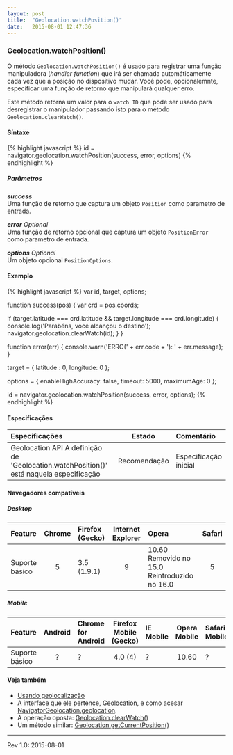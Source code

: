 ```yaml
---
layout: post
title:  "Geolocation.watchPosition()"
date:   2015-08-01 12:47:36
---
```

### Geolocation.watchPosition()

O método `Geolocation.watchPosition()` é usado para registrar uma função manipuladora (_handler function_) que irá ser chamada automáticamente  cada vez que a posição no dispositivo mudar. Você pode, opcionalemnte, especificar uma função de retorno que manipulará qualquer erro.

Este método retorna um valor para o `watch ID` que pode ser usado para desregistrar o manipulador passando isto para o método `Geolocation.clearWatch()`.

#### Síntaxe

{% highlight javascript %}
id = navigator.geolocation.watchPosition(success, error, options)
{% endhighlight %}

##### Parâmetros

**_success_**  
    Uma função de retorno que captura um objeto `Position` como parametro de entrada.  

**_error_** _Optional_  
    Uma função de retorno opcional que captura um objeto `PositionError` como parametro de entrada.  

**_options_** _Optional_  
    Um objeto opcional `PositionOptions`.

#### Exemplo

{% highlight javascript %}
var id, target, options;

function success(pos) {
  var crd = pos.coords;

  if (target.latitude === crd.latitude && target.longitude === crd.longitude) {
    console.log('Parabéns, você alcançou o destino');
    navigator.geolocation.clearWatch(id);
  }
}

function error(err) {
  console.warn('ERRO(' + err.code + '): ' + err.message);
}

target = {
  latitude : 0,
  longitude: 0
};

options = {
  enableHighAccuracy: false,
  timeout: 5000,
  maximumAge: 0
};

id = navigator.geolocation.watchPosition(success, error, options);
{% endhighlight %}

#### Especificações
| Especificações | Estado | Comentário |
|:---------------|:------:|:-----------|
| Geolocation API  A definição de 'Geolocation.watchPosition()' está naquela especificação | Recomendação | Especificação inicial |

#### Navegadores compatíveis

##### **Desktop** 
| Feature | Chrome | Firefox (Gecko) | Internet Explorer | Opera | Safari |
|:--------|:------:|:----------------|:-----------------:|:------|:------:|
| Suporte básico | 5 | 3.5 (1.9.1) | 9 | 10.60  Removido no 15.0  Reintroduzido no 16.0 | 5 |

##### **Mobile**  
| Feature | Android | Chrome for Android | Firefox Mobile (Gecko) | IE Mobile | Opera Mobile | Safari Mobile |
|:--------|:-------:|:-------------------|:----------------------:|:----------|:------------:|:--------------|
| Suporte básico | ? | ? | 4.0 (4) | ? | 10.60 | ? |  
  

#### Veja também
* [Usando geolocalização](https://developer.mozilla.org/en-US/docs/WebAPI/Using_geolocation)
* A interface que ele pertence, [Geolocation](https://developer.mozilla.org/en-US/docs/Web/API/Geolocation), e como acesar [NavigatorGeolocation.geolocation](https://developer.mozilla.org/en-US/docs/Web/API/NavigatorGeolocation/geolocation).
* A operação oposta: [Geolocation.clearWatch()](https://developer.mozilla.org/en-US/docs/Web/API/Geolocation/clearWatch)
* Um método similar: [Geolocation.getCurrentPosition()](https://developer.mozilla.org/en-US/docs/Web/API/Geolocation/getCurrentPosition)
  
  
---
Rev 1.0: 2015-08-01
